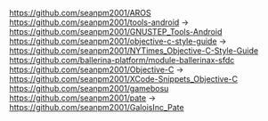 https://github.com/seanpm2001/AROS
https://github.com/seanpm2001/tools-android -> https://github.com/seanpm2001/GNUSTEP_Tools-Android
https://github.com/seanpm2001/objective-c-style-guide -> https://github.com/seanpm2001/NYTimes_Objective-C-Style-Guide
https://github.com/ballerina-platform/module-ballerinax-sfdc
https://github.com/seanpm2001/Objective-C -> https://github.com/seanpm2001/XCode-Snippets_Objective-C
https://github.com/seanpm2001/gamebosu
https://github.com/seanpm2001/pate -> https://github.com/seanpm2001/GaloisInc_Pate
